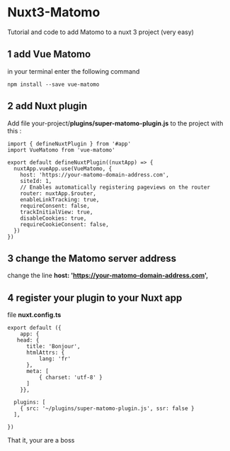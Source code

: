 # Nuxt3-Matomo
Tutorial and code to add Matomo to a nuxt 3 project (very easy)

## 1 add Vue Matomo
in your terminal enter the following command
```
npm install --save vue-matomo
```

## 2 add Nuxt plugin
Add file your-project/**plugins/super-matomo-plugin.js** to the project with this :
```
import { defineNuxtPlugin } from '#app'
import VueMatomo from 'vue-matomo'

export default defineNuxtPlugin((nuxtApp) => {
  nuxtApp.vueApp.use(VueMatomo, {
    host: 'https://your-matomo-domain-address.com',
    siteId: 1, 
    // Enables automatically registering pageviews on the router
    router: nuxtApp.$router,
    enableLinkTracking: true,
    requireConsent: false,
    trackInitialView: true,
    disableCookies: true,
    requireCookieConsent: false,
  })
})
```

## 3 change the Matomo server address 

change the line **host: 'https://your-matomo-domain-address.com',**


## 4 register your plugin to your Nuxt app 
file **nuxt.config.ts**
```
export default ({
    app: {
   head: {
      title: 'Bonjour', 
      htmlAttrs: {
          lang: 'fr'
      },
      meta: [
          { charset: 'utf-8' }
      ]
    }}, 

  plugins: [
    { src: '~/plugins/super-matomo-plugin.js', ssr: false }
  ],

})
```

That it, your are a boss

